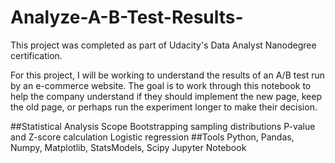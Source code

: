 # Analyze-A-B-Test-Results-
This project was completed as part of Udacity's Data Analyst Nanodegree certification.

For this project, I will be working to understand the results of an A/B test run by an e-commerce website. The goal is to work through this notebook to help the company understand if they should implement the new page, keep the old page, or perhaps run the experiment longer to make their decision.

##Statistical Analysis Scope
Bootstrapping sampling distributions
P-value and Z-score calculation
Logistic regression
##Tools
Python, Pandas, Numpy, Matplotlib, StatsModels, Scipy
Jupyter Notebook
